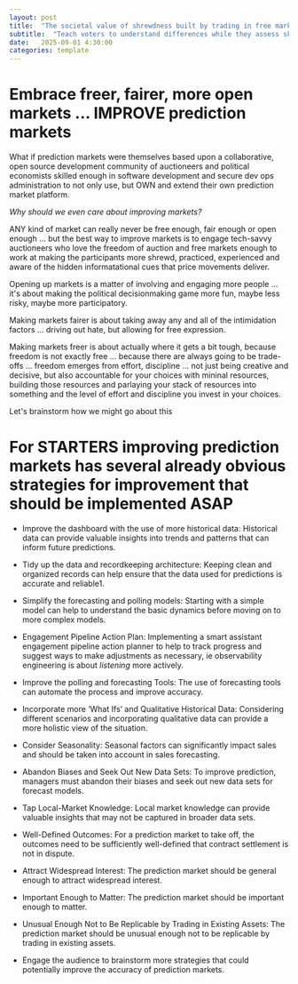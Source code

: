```yaml
---
layout: post
title:  "The societal value of shrewdness built by trading in free markets"
subtitle:  "Teach voters to understand differences while they assess skills"
date:   2025-09-01 4:30:00
categories: template
---
```



# Embrace freer, fairer, more open markets ... IMPROVE prediction markets

What if prediction markets were themselves based upon a collaborative, open source development community of auctioneers and political economists skilled enough in software development and secure dev ops administration to not only use, but OWN and extend their own prediction market platform.

*Why should we even care about improving markets?*

ANY kind of market can really never be free enough, fair enough or open enough ... but the best way to improve markets is to engage tech-savvy auctioneers who love the freedom of auction and free markets enough to work at making the participants more shrewd, practiced, experienced and aware of the hidden informatational cues that price movements deliver.

Opening up markets is a matter of involving and engaging more people ... it's about making the political decisionmaking game more fun, maybe less risky, maybe more participatory.

Making markets fairer is about taking away any and all of the intimidation factors ... driving out hate, but allowing for free expression.

Making markets freer is about actually where it gets a bit tough, because freedom is not exactly free ... because there are always going to be trade-offs ... freedom emerges from effort, discipline ... not just being creative and decisive, but also accountable for your choices with mininal resources, building those resources and parlaying your stack of resources into something and the level of effort and discipline you invest in your choices.

Let's brainstorm how we might go about this
# For STARTERS improving prediction markets has several already obvious strategies for improvement that should be implemented ASAP

* Improve the dashboard with the use of more historical data: Historical data can provide valuable insights into trends and patterns that can inform future predictions.

* Tidy up the data and recordkeeping architecture: Keeping clean and organized records can help ensure that the data used for predictions is accurate and reliable1.

* Simplify the forecasting and polling models: Starting with a simple model can help to understand the basic dynamics before moving on to more complex models.

* Engagement Pipeline Action Plan: Implementing a smart assistant engagement pipeline action planner to help to track progress and suggest ways to make adjustments as necessary, ie observability engineering is about *listening* more actively.

* Improve the polling and forecasting Tools: The use of forecasting tools can automate the process and improve accuracy.

* Incorporate more ‘What Ifs’ and Qualitative Historical Data: Considering different scenarios and incorporating qualitative data can provide a more holistic view of the situation.

* Consider Seasonality: Seasonal factors can significantly impact sales and should be taken into account in sales forecasting.

* Abandon Biases and Seek Out New Data Sets: To improve prediction, managers must abandon their biases and seek out new data sets for forecast models.

* Tap Local-Market Knowledge: Local market knowledge can provide valuable insights that may not be captured in broader data sets.

* Well-Defined Outcomes: For a prediction market to take off, the outcomes need to be sufficiently well-defined that contract settlement is not in dispute.

* Attract Widespread Interest: The prediction market should be general enough to attract widespread interest.

* Important Enough to Matter: The prediction market should be important enough to matter.

* Unusual Enough Not to Be Replicable by Trading in Existing Assets: The prediction market should be unusual enough not to be replicable by trading in existing assets.

* Engage the audience to brainstorm more strategies that could potentially improve the accuracy of prediction markets.
